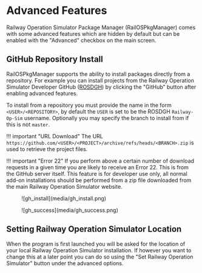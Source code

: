 # Advanced Features
Railway Operation Simulator Package Manager (RailOSPkgManager) comes with some advanced features which are hidden by default but can be enabled with the "Advanced" checkbox on the main screen.

## GitHub Repository Install
RailOSPkgManager supports the ability to install packages directly from a repository. For example you can install
projects from the Railway Operation Simulator Developer GitHub ([ROSDGH](https://github.com/Railway-Op-Sim)) by clicking the "GitHub" button after enabling advanced features.

To install from a repository you must provide the name in the form `<USER>/<REPOSITORY>`, by default the `USER` is set to be the ROSDGH `Railway-Op-Sim` username. Optionally you may specify the branch to install from if this is not `master`.

!!! important "URL Download"
    The URL `https://github.com/<USER>/<PROJECT>/archive/refs/heads/<BRANCH>.zip` is used to retrieve the project files.

!!! important "Error 22"
    If you perform above a certain number of download requests in a given time you are likely to receive an Error 22. This is
    from the GitHub server itself. This feature is for developer use only, all normal add-on installations should be performed
    from a zip file downloaded from the main Railway Operation Simulator website. 

<figure markdown>
![gh_install](media/gh_install.png)
</figure>
<figure markdown>
![gh_success](media/gh_success.png)
</figure>

## Setting Railway Operation Simulator Location
When the program is first launched you will be asked for the location of your local Railway Operation Simulator installation. If however you want to change this at a later point you can do so using the "Set Railway Operation Simulator" button under the advanced options.